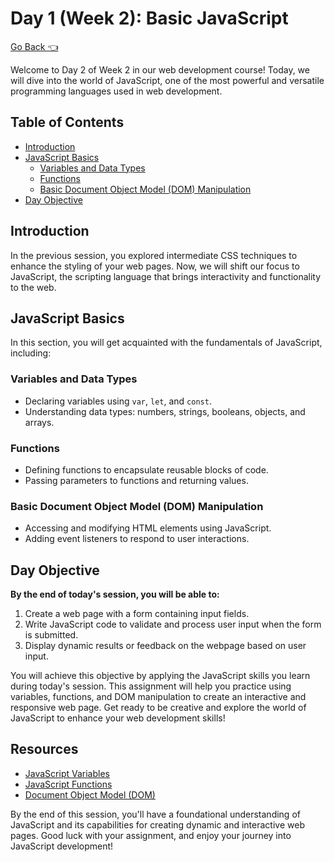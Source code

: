 # Day 1 (Week 2): Basic JavaScript
[Go Back 👈](/readme.md)

Welcome to Day 2 of Week 2 in our web development course! Today, we will dive into the world of JavaScript, one of the most powerful and versatile programming languages used in web development.

## Table of Contents

- [Introduction](#introduction)
- [JavaScript Basics](#javascript-basics)
  - [Variables and Data Types](#variables-and-data-types)
  - [Functions](#functions)
  - [Basic Document Object Model (DOM) Manipulation](#basic-document-object-model-dom-manipulation)
- [Day Objective](#day-objective)

## Introduction

In the previous session, you explored intermediate CSS techniques to enhance the styling of your web pages. Now, we will shift our focus to JavaScript, the scripting language that brings interactivity and functionality to the web.

## JavaScript Basics

In this section, you will get acquainted with the fundamentals of JavaScript, including:

### Variables and Data Types

- Declaring variables using `var`, `let`, and `const`.
- Understanding data types: numbers, strings, booleans, objects, and arrays.

### Functions

- Defining functions to encapsulate reusable blocks of code.
- Passing parameters to functions and returning values.

### Basic Document Object Model (DOM) Manipulation

- Accessing and modifying HTML elements using JavaScript.
- Adding event listeners to respond to user interactions.

## Day Objective

**By the end of today's session, you will be able to:** 

1. Create a web page with a form containing input fields.
2. Write JavaScript code to validate and process user input when the form is submitted.
3. Display dynamic results or feedback on the webpage based on user input.

You will achieve this objective by applying the JavaScript skills you learn during today's session. This assignment will help you practice using variables, functions, and DOM manipulation to create an interactive and responsive web page. Get ready to be creative and explore the world of JavaScript to enhance your web development skills!

## Resources

- [JavaScript Variables](https://www.w3schools.com/js/js_variables.asp)
- [JavaScript Functions](https://www.w3schools.com/js/js_functions.asp)
- [Document Object Model (DOM)](https://www.w3schools.com/js/js_htmldom.asp)

By the end of this session, you'll have a foundational understanding of JavaScript and its capabilities for creating dynamic and interactive web pages. Good luck with your assignment, and enjoy your journey into JavaScript development!

